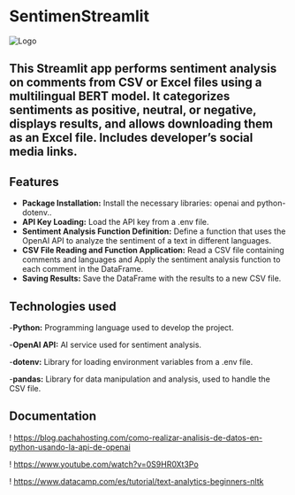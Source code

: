 # SentimenStreamlit

![Logo](https://miro.medium.com/v2/resize:fit:1400/1*I_Bq-ZSLJnlPrw8SKdW3lA.gif)

## This Streamlit app performs sentiment analysis on comments from CSV or Excel files using a multilingual BERT model. It categorizes sentiments as positive, neutral, or negative, displays results, and allows downloading them as an Excel file. Includes developer’s social media links.

## Features

- **Package Installation:** Install the necessary libraries: openai and python-dotenv..
- **API Key Loading:** Load the API key from a .env file.
- **Sentiment Analysis Function Definition:** Define a function that uses the OpenAI API to analyze the sentiment of a text in different languages.
- **CSV File Reading and Function Application:** Read a CSV file containing comments and languages and Apply the sentiment analysis function to each comment in the DataFrame.
- **Saving Results:** Save the DataFrame with the results to a new CSV file.

## Technologies used

-**Python:** Programming language used to develop the project.

-**OpenAI API:** AI service used for sentiment analysis.

-**dotenv:** Library for loading environment variables from a .env file.

-**pandas:** Library for data manipulation and analysis, used to handle the CSV file.

## **Documentation**
! https://blog.pachahosting.com/como-realizar-analisis-de-datos-en-python-usando-la-api-de-openai

! https://www.youtube.com/watch?v=0S9HR0Xt3Po

! https://www.datacamp.com/es/tutorial/text-analytics-beginners-nltk
